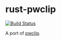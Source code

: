 # rust-pwclip

[![Build Status](https://travis-ci.org/henrytill/rust-pwclip.svg?branch=master)](https://travis-ci.org/henrytill/rust-pwclip)

A port of [pwclip](https://github.com/davidlazar/pwclip).
